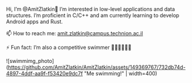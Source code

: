 Hi, I’m @AmitZlatkin👋
I’m interested in low-level applications and data structures.
I’m proficient in C/C++ and am currently learning to develop Android apps and Rust.

📫 How to reach me: amit.zlatkin@campus.technion.ac.il

⚡ Fun fact: I’m also a competitive swimmer 🏊‍♂️🏊‍♂️🏊‍♂️

![swimmimg_photo](https://github.com/AmitZlatkin/AmitZlatkin/assets/149369767/732db74d-4897-4ddf-aa9f-f53420e9dc7f "Me swimming!" | width=400)

<!---
AmitZlatkin/AmitZlatkin is a ✨ special ✨ repository because its `README.md` (this file) appears on your GitHub profile.
You can click the Preview link to take a look at your changes.
--->

